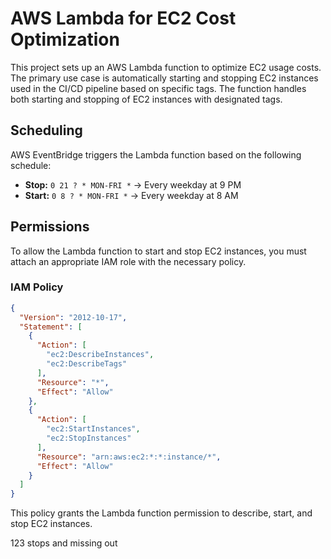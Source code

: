 # AWS Lambda for EC2 Cost Optimization

This project sets up an AWS Lambda function to optimize EC2 usage costs. The primary use case is automatically starting and stopping EC2 instances used in the CI/CD pipeline based on specific tags. The function handles both starting and stopping of EC2 instances with designated tags.

## Scheduling

AWS EventBridge triggers the Lambda function based on the following schedule:

- **Stop:** `0 21 ? * MON-FRI *` → Every weekday at 9 PM  
- **Start:** `0 8 ? * MON-FRI *` → Every weekday at 8 AM  

## Permissions

To allow the Lambda function to start and stop EC2 instances, you must attach an appropriate IAM role with the necessary policy.

### IAM Policy

```json
{
  "Version": "2012-10-17",
  "Statement": [
    {
      "Action": [
        "ec2:DescribeInstances",
        "ec2:DescribeTags"
      ],
      "Resource": "*",
      "Effect": "Allow"
    },
    {
      "Action": [
        "ec2:StartInstances",
        "ec2:StopInstances"
      ],
      "Resource": "arn:aws:ec2:*:*:instance/*",
      "Effect": "Allow"
    }
  ]
}
```

This policy grants the Lambda function permission to describe, start, and stop EC2 instances.



123 stops and missing out